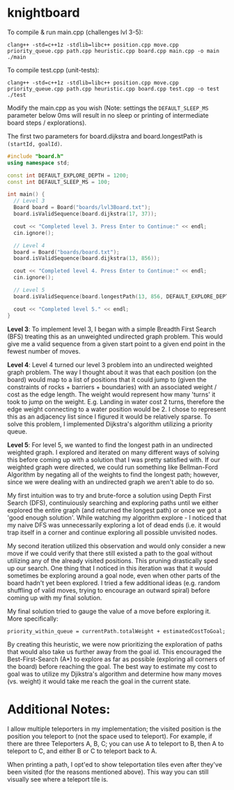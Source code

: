 # knightboard
To compile & run main.cpp (challenges lvl 3-5):
```
clang++ -std=c++1z -stdlib=libc++ position.cpp move.cpp priority_queue.cpp path.cpp heuristic.cpp board.cpp main.cpp -o main
./main
```

To compile test.cpp (unit-tests):
```
clang++ -std=c++1z -stdlib=libc++ position.cpp move.cpp priority_queue.cpp path.cpp heuristic.cpp board.cpp test.cpp -o test
./test
```

Modify the main.cpp as you wish (Note: settings the `DEFAULT_SLEEP_MS` parameter below 0ms will result in no sleep or printing of intermediate board steps / explorations).

The first two parameters for board.dijkstra and board.longestPath is `(startId, goalId)`.
```c++
#include "board.h"
using namespace std;

const int DEFAULT_EXPLORE_DEPTH = 1200;
const int DEFAULT_SLEEP_MS = 100;

int main() {
  // Level 3
  Board board = Board("boards/lvl3Board.txt");
  board.isValidSequence(board.dijkstra(17, 37));

  cout << "Completed level 3. Press Enter to Continue:" << endl;
  cin.ignore();

  // Level 4
  board = Board("boards/board.txt");
  board.isValidSequence(board.dijkstra(13, 856));

  cout << "Completed level 4. Press Enter to Continue:" << endl;
  cin.ignore();

  // Level 5
  board.isValidSequence(board.longestPath(13, 856, DEFAULT_EXPLORE_DEPTH, DEFAULT_SLEEP_MS));

  cout << "Completed level 5." << endl;
}
```

**Level 3**:
To implement level 3, I began with a simple Breadth First Search (BFS) treating this as an unweighted undirected graph problem. This would give me a valid sequence from a given start point to a given end point in the fewest number of moves.

**Level 4**:
Level 4 turned our level 3 problem into an undirected weighted graph problem. The way I thought about it was that each position (on the board) would map to a list of positions that it could jump to (given the constraints of rocks + barriers + boundaries) with an associated weight / cost as the edge length. The weight would represent how many 'turns' it took to jump on the weight. E.g. Landing in water cost 2 turns, therefore the edge weight connecting to a water position would be 2. I chose to represent this as an adjacency list since I figured it would be relatively sparse. To solve this problem, I implemented Dijkstra's algorithm utilizing a priority queue.

**Level 5**:
For level 5, we wanted to find the longest path in an undirected weighted graph. I explored and iterated on many different ways of solving this before coming up with a solution that I was pretty satisfied with. If our weighted graph were directed, we could run something like Bellman-Ford Algorithm by negating all of the weights to find the longest path; however, since we were dealing with an undirected graph we aren't able to do so. 

My first intuition was to try and brute-force a solution using Depth First Search (DFS), continuiously searching and exploring paths until we either explored the entire graph (and returned the longest path) or once we got a 'good enough solution'. While watching my algorithm explore - I noticed that my naive DFS was unnecessarily exploring a lot of dead ends (i.e. it would trap itself in a corner and continue exploring all possible unvisited nodes. 

My second iteration utilized this observation and would only consider a new move if we could verify that there still existed a path to the goal without utilizing any of the already visited positions. This pruning drastically sped up our search. One thing that I noticed in this iteration was that it would sometimes be exploring around a goal node, even when other parts of the board hadn't yet been explored. I tried a few additional ideas (e.g. random shuffling of valid moves, trying to encourage an outward spiral) before coming up with my final solution.

My final solution tried to gauge the value of a move before exploring it. More specifically:
```
priority_within_queue = currentPath.totalWeight + estimatedCostToGoal;
```

By creating this heuristic, we were now prioritizing the exploration of paths that would also take us further away from the goal id. This encouraged the Best-First-Search (A\*) to explore as far as possible (exploring all corners of the board) before reaching the goal. The best way to estimate my cost to goal was to utilize my Djikstra's algorithm and determine how many moves (vs. weight) it would take me reach the goal in the current state. 

# Additional Notes:
I allow multiple teleporters in my implementation; the visited position is the position you teleport to (not the space used to teleport). For example, if there are three Teleporters A, B, C; you can use A to teleport to B, then A to teleport to C, and either B or C to teleport back to A.

When printing a path, I opt'ed to show teleportation tiles even after they've been visited (for the reasons mentioned above). This way you can still visually see where a teleport tile is.
